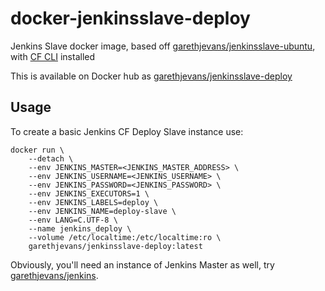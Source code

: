 # docker-jenkinsslave-deploy

Jenkins Slave docker image, based off [garethjevans/jenkinsslave-ubuntu](https://hub.docker.com/r/garethjevans/jenkinsslave-ubuntu/), with [CF CLI](https://github.com/cloudfoundry/cli) installed

This is available on Docker hub as [garethjevans/jenkinsslave-deploy](https://hub.docker.com/r/garethjevans/jenkinsslave-deploy/)

## Usage

To create a basic Jenkins CF Deploy Slave instance use:

```
docker run \
    --detach \
    --env JENKINS_MASTER=<JENKINS_MASTER_ADDRESS> \
    --env JENKINS_USERNAME=<JENKINS_USERNAME> \
    --env JENKINS_PASSWORD=<JENKINS_PASSWORD> \
    --env JENKINS_EXECUTORS=1 \
    --env JENKINS_LABELS=deploy \
    --env JENKINS_NAME=deploy-slave \
    --env LANG=C.UTF-8 \
    --name jenkins_deploy \
    --volume /etc/localtime:/etc/localtime:ro \
    garethjevans/jenkinsslave-deploy:latest
```

Obviously, you'll need an instance of Jenkins Master as well, try [garethjevans/jenkins](https://hub.docker.com/r/garethjevans/jenkins/).
